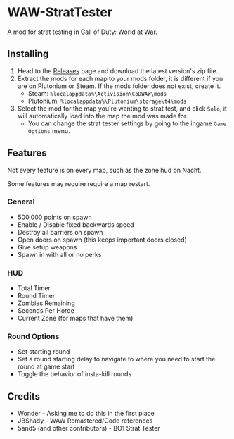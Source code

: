 # WAW-StratTester
A mod for strat testing in Call of Duty: World at War.

## Installing
1. Head to the [Releases](https://github.com/IlEvelynIl/WAW-StratTester/releases) page and download the latest version's zip file.
2. Extract the mods for each map to your mods folder, it is different if you are on Plutonium or Steam. If the mods folder does not exist, create it.
    - Steam: `%localappdata%\Activision\CoDWAW\mods`
    - Plutonium: `%localappdata%\Plutonium\storage\t4\mods`
3. Select the mod for the map you're wanting to strat test, and click `Solo`, it will automatically load into the map the mod was made for.
    - You can change the strat tester settings by going to the ingame `Game Options` menu.

## Features
Not every feature is on every map, such as the zone hud on Nacht.

Some features may require require a map restart.

### General
- 500,000 points on spawn
- Enable / Disable fixed backwards speed
- Destroy all barriers on spawn
- Open doors on spawn (this keeps important doors closed)
- Give setup weapons
- Spawn in with all or no perks

### HUD
- Total Timer
- Round Timer
- Zombies Remaining
- Seconds Per Horde
- Current Zone (for maps that have them)

### Round Options
- Set starting round
- Set a round starting delay to navigate to where you need to start the round at game start
- Toggle the behavior of insta-kill rounds

## Credits
- Wonder - Asking me to do this in the first place
- JBShady - WAW Remastered/Code references
- 5and5 (and other contributors) - BO1 Strat Tester

